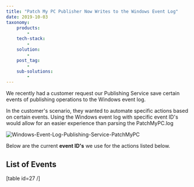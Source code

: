 ```yaml
---
title: "Patch My PC Publisher Now Writes to the Windows Event Log"
date: 2019-10-03
taxonomy:
    products:
        - 
    tech-stack:
        - 
    solution:
        - 
    post_tag:
        - 
    sub-solutions:
        - 
---
```


We recently had a customer request our Publishing Service save certain events of publishing operations to the Windows event log.

In the customer's scenario, they wanted to automate specific actions based on certain events. Using the Windows event log with specific event ID's would allow for an easier experience than parsing the PatchMyPC.log

![Windows-Event-Log-Publishing-Service-PatchMyPC](images/Windows-Event-Log-Publishing-Service-PatchMyPC.png)

Below are the current **event ID's** we use for the actions listed below.

## List of Events

\[table id=27 /\]
